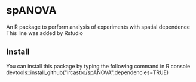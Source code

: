 # spANOVA
An R package to perform analysis of experiments with spatial dependence  
This line was added by Rstudio

## Install
You can install this package by typing the following command in R console    
devtools::install_github("lrcastro/spANOVA",dependencies=TRUE)
